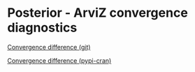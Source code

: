 # Posterior - ArviZ convergence diagnostics

[Convergence difference (git)](https://ahartikainen.github.io/arviz_stats_comparison/posterior_arviz_convergence_git.html)  

[Convergence difference (pypi-cran)](https://ahartikainen.github.io/misc_bayes/posterior_arviz_convergence_pypi-cran.html)  
